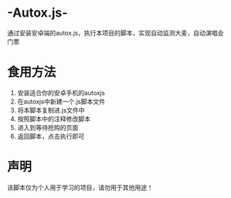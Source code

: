 # -Autox.js-
通过安装安卓端的autox.js，执行本项目的脚本，实现自动监测大麦，自动演唱会门票

# 食用方法
1. 安装适合你的安卓手机的autoxjs
2. 在autoxjs中新建一个.js脚本文件
3. 将本脚本复制进.js文件中
4. 按照脚本中的注释修改脚本
5. 进入到等待抢购的页面
6. 返回脚本，点击执行即可

# 声明
该脚本仅为个人用于学习的项目，请勿用于其他用途！
